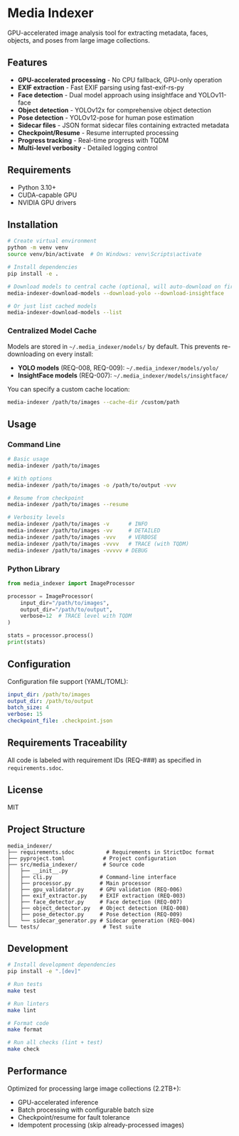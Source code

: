 # Media Indexer

GPU-accelerated image analysis tool for extracting metadata, faces, objects, and poses from large image collections.

## Features

- **GPU-accelerated processing** - No CPU fallback, GPU-only operation
- **EXIF extraction** - Fast EXIF parsing using fast-exif-rs-py
- **Face detection** - Dual model approach using insightface and YOLOv11-face
- **Object detection** - YOLOv12x for comprehensive object detection
- **Pose detection** - YOLOv12-pose for human pose estimation
- **Sidecar files** - JSON format sidecar files containing extracted metadata
- **Checkpoint/Resume** - Resume interrupted processing
- **Progress tracking** - Real-time progress with TQDM
- **Multi-level verbosity** - Detailed logging control

## Requirements

- Python 3.10+
- CUDA-capable GPU
- NVIDIA GPU drivers

## Installation

```bash
# Create virtual environment
python -m venv venv
source venv/bin/activate  # On Windows: venv\Scripts\activate

# Install dependencies
pip install -e .

# Download models to central cache (optional, will auto-download on first run)
media-indexer-download-models --download-yolo --download-insightface

# Or just list cached models
media-indexer-download-models --list
```

### Centralized Model Cache

Models are stored in `~/.media_indexer/models/` by default. This prevents re-downloading on every install:

- **YOLO models** (REQ-008, REQ-009): `~/.media_indexer/models/yolo/`
- **InsightFace models** (REQ-007): `~/.media_indexer/models/insightface/`

You can specify a custom cache location:

```bash
media-indexer /path/to/images --cache-dir /custom/path
```

## Usage

### Command Line

```bash
# Basic usage
media-indexer /path/to/images

# With options
media-indexer /path/to/images -o /path/to/output -vvv

# Resume from checkpoint
media-indexer /path/to/images --resume

# Verbosity levels
media-indexer /path/to/images -v      # INFO
media-indexer /path/to/images -vv     # DETAILED
media-indexer /path/to/images -vvv    # VERBOSE
media-indexer /path/to/images -vvvv   # TRACE (with TQDM)
media-indexer /path/to/images -vvvvv # DEBUG
```

### Python Library

```python
from media_indexer import ImageProcessor

processor = ImageProcessor(
    input_dir="/path/to/images",
    output_dir="/path/to/output",
    verbose=12  # TRACE level with TQDM
)

stats = processor.process()
print(stats)
```

## Configuration

Configuration file support (YAML/TOML):

```yaml
input_dir: /path/to/images
output_dir: /path/to/output
batch_size: 4
verbose: 15
checkpoint_file: .checkpoint.json
```

## Requirements Traceability

All code is labeled with requirement IDs (REQ-###) as specified in `requirements.sdoc`.

## License

MIT

## Project Structure

```
media_indexer/
├── requirements.sdoc          # Requirements in StrictDoc format
├── pyproject.toml            # Project configuration
├── src/media_indexer/        # Source code
│   ├── __init__.py
│   ├── cli.py               # Command-line interface
│   ├── processor.py         # Main processor
│   ├── gpu_validator.py     # GPU validation (REQ-006)
│   ├── exif_extractor.py    # EXIF extraction (REQ-003)
│   ├── face_detector.py     # Face detection (REQ-007)
│   ├── object_detector.py   # Object detection (REQ-008)
│   ├── pose_detector.py     # Pose detection (REQ-009)
│   └── sidecar_generator.py # Sidecar generation (REQ-004)
└── tests/                    # Test suite
```

## Development

```bash
# Install development dependencies
pip install -e ".[dev]"

# Run tests
make test

# Run linters
make lint

# Format code
make format

# Run all checks (lint + test)
make check
```

## Performance

Optimized for processing large image collections (2.2TB+):

- GPU-accelerated inference
- Batch processing with configurable batch size
- Checkpoint/resume for fault tolerance
- Idempotent processing (skip already-processed images)

